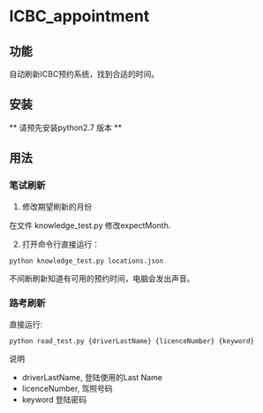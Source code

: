 # ICBC_appointment


## 功能
自动刷新ICBC预约系统，找到合适的时间。


## 安装
** 请预先安装python2.7 版本 **


## 用法

### 笔试刷新

1. 修改期望刷新的月份

在文件 knowledge_test.py 修改expectMonth.

2. 打开命令行直接运行：

`python knowledge_test.py locations.json`

不间断刷新知道有可用的预约时间，电脑会发出声音。

### 路考刷新

直接运行:

`python road_test.py {driverLastName} {licenceNumber} {keyword}`

说明
- driverLastName, 登陆使用的Last Name
- licenceNumber, 驾照号码
- keyword 登陆密码

